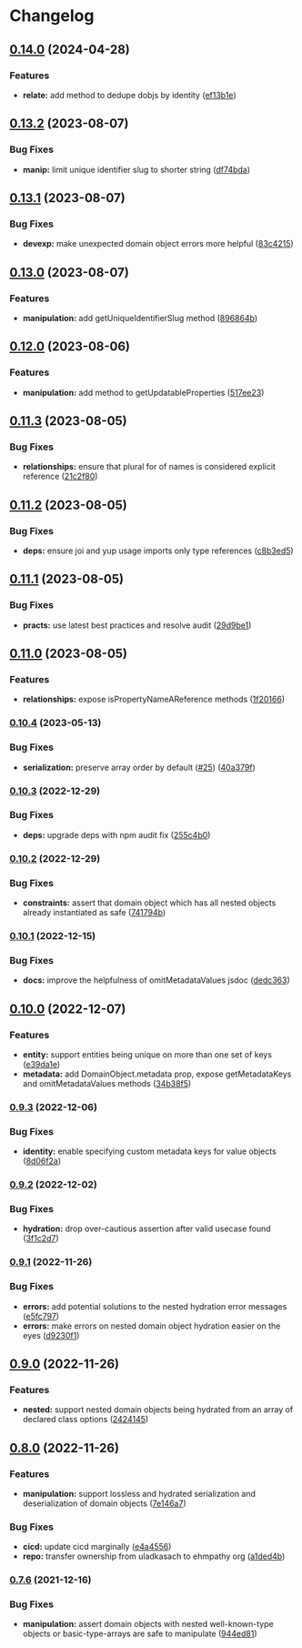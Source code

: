 # Changelog

## [0.14.0](https://github.com/ehmpathy/domain-objects/compare/v0.13.2...v0.14.0) (2024-04-28)


### Features

* **relate:** add method to dedupe dobjs by identity ([ef13b1e](https://github.com/ehmpathy/domain-objects/commit/ef13b1ebda66e63a00bdc67ffb84e5bcdc694ee6))

## [0.13.2](https://github.com/ehmpathy/domain-objects/compare/v0.13.1...v0.13.2) (2023-08-07)


### Bug Fixes

* **manip:** limit unique identifier slug to shorter string ([df74bda](https://github.com/ehmpathy/domain-objects/commit/df74bda3e0e341bcb4656a07ea428b84c12f2848))

## [0.13.1](https://github.com/ehmpathy/domain-objects/compare/v0.13.0...v0.13.1) (2023-08-07)


### Bug Fixes

* **devexp:** make unexpected domain object errors more helpful ([83c4215](https://github.com/ehmpathy/domain-objects/commit/83c4215e508c63e59182e5fbc3a7ef4c15963228))

## [0.13.0](https://github.com/ehmpathy/domain-objects/compare/v0.12.0...v0.13.0) (2023-08-07)


### Features

* **manipulation:** add getUniqueIdentifierSlug method ([896864b](https://github.com/ehmpathy/domain-objects/commit/896864bc7ec6a5909b7cbd9e19347a5c0ab91188))

## [0.12.0](https://github.com/ehmpathy/domain-objects/compare/v0.11.3...v0.12.0) (2023-08-06)


### Features

* **manipulation:** add method to getUpdatableProperties ([517ee23](https://github.com/ehmpathy/domain-objects/commit/517ee23a53fd5b0f53da0ce7cb25651385c452fe))

## [0.11.3](https://github.com/ehmpathy/domain-objects/compare/v0.11.2...v0.11.3) (2023-08-05)


### Bug Fixes

* **relationships:** ensure that plural for of names is considered explicit reference ([21c2f80](https://github.com/ehmpathy/domain-objects/commit/21c2f80eb9cae8e002ad8079ad595f8a47ae3598))

## [0.11.2](https://github.com/ehmpathy/domain-objects/compare/v0.11.1...v0.11.2) (2023-08-05)


### Bug Fixes

* **deps:** ensure joi and yup usage imports only type references ([c8b3ed5](https://github.com/ehmpathy/domain-objects/commit/c8b3ed518f843907c9bc373c10d52e37d6e0854e))

## [0.11.1](https://github.com/ehmpathy/domain-objects/compare/v0.11.0...v0.11.1) (2023-08-05)


### Bug Fixes

* **practs:** use latest best practices and resolve audit ([29d9be1](https://github.com/ehmpathy/domain-objects/commit/29d9be1336105c48bdabe2722a828dca2b6b17d6))

## [0.11.0](https://www.github.com/ehmpathy/domain-objects/compare/v0.10.4...v0.11.0) (2023-08-05)


### Features

* **relationships:** expose isPropertyNameAReference methods ([1f20166](https://www.github.com/ehmpathy/domain-objects/commit/1f20166e50afa9107f62b45aa1c9b0958c989048))

### [0.10.4](https://www.github.com/ehmpathy/domain-objects/compare/v0.10.3...v0.10.4) (2023-05-13)


### Bug Fixes

* **serialization:** preserve array order by default ([#25](https://www.github.com/ehmpathy/domain-objects/issues/25)) ([40a379f](https://www.github.com/ehmpathy/domain-objects/commit/40a379f11fd3ab5702f555cf8d492d3e2a9ddff8))

### [0.10.3](https://www.github.com/ehmpathy/domain-objects/compare/v0.10.2...v0.10.3) (2022-12-29)


### Bug Fixes

* **deps:** upgrade deps with npm audit fix ([255c4b0](https://www.github.com/ehmpathy/domain-objects/commit/255c4b0d177de0a63d8b16c0f4311fe8a362a595))

### [0.10.2](https://www.github.com/ehmpathy/domain-objects/compare/v0.10.1...v0.10.2) (2022-12-29)


### Bug Fixes

* **constraints:** assert that domain object which has all nested objects already instantiated as safe ([741794b](https://www.github.com/ehmpathy/domain-objects/commit/741794b24c2ad6b5f89cf634edba61fd6f5f98b9))

### [0.10.1](https://www.github.com/ehmpathy/domain-objects/compare/v0.10.0...v0.10.1) (2022-12-15)


### Bug Fixes

* **docs:** improve the helpfulness of omitMetadataValues jsdoc ([dedc363](https://www.github.com/ehmpathy/domain-objects/commit/dedc363c306f322e3b8b7ef79cb4d0ec820d2e31))

## [0.10.0](https://www.github.com/ehmpathy/domain-objects/compare/v0.9.3...v0.10.0) (2022-12-07)


### Features

* **entity:** support entities being unique on more than one set of keys ([e39da1e](https://www.github.com/ehmpathy/domain-objects/commit/e39da1e6c55eb805af1c0b92577f426c5c90014b))
* **metadata:** add DomainObject.metadata prop, expose getMetadataKeys and omitMetadataValues methods ([34b38f5](https://www.github.com/ehmpathy/domain-objects/commit/34b38f597eb2f592d14ea638620b1963672a317e))

### [0.9.3](https://www.github.com/ehmpathy/domain-objects/compare/v0.9.2...v0.9.3) (2022-12-06)


### Bug Fixes

* **identity:** enable specifying custom metadata keys for value objects ([8d06f2a](https://www.github.com/ehmpathy/domain-objects/commit/8d06f2a88e7686bf1c2676f86abfb12fc088fc50))

### [0.9.2](https://www.github.com/ehmpathy/domain-objects/compare/v0.9.1...v0.9.2) (2022-12-02)


### Bug Fixes

* **hydration:** drop over-cautious assertion after valid usecase found ([3f1c2d7](https://www.github.com/ehmpathy/domain-objects/commit/3f1c2d70faf171b426a6112313f134d21d73a44c))

### [0.9.1](https://www.github.com/ehmpathy/domain-objects/compare/v0.9.0...v0.9.1) (2022-11-26)


### Bug Fixes

* **errors:** add potential solutions to the nested hydration error messages ([e5fc797](https://www.github.com/ehmpathy/domain-objects/commit/e5fc7978899ae121e8fe99af69ef06071957d8c9))
* **errors:** make errors on nested domain object hydration easier on the eyes ([d9230f1](https://www.github.com/ehmpathy/domain-objects/commit/d9230f140ed953383522455473be072643cabc7d))

## [0.9.0](https://www.github.com/ehmpathy/domain-objects/compare/v0.8.0...v0.9.0) (2022-11-26)


### Features

* **nested:** support nested domain objects being hydrated from an array of declared class options ([2424145](https://www.github.com/ehmpathy/domain-objects/commit/2424145f74d491c2150e5766a52dcd9b63c58e80))

## [0.8.0](https://www.github.com/ehmpathy/domain-objects/compare/v0.7.6...v0.8.0) (2022-11-26)


### Features

* **manipulation:** support lossless and hydrated serialization and deserialization of domain objects ([7e146a7](https://www.github.com/ehmpathy/domain-objects/commit/7e146a77ee0191a25facc6b60c16c46b7757fa91))


### Bug Fixes

* **cicd:** update cicd marginally ([e4a4556](https://www.github.com/ehmpathy/domain-objects/commit/e4a4556ba2212607a78ccdd3112d23cf94b8d1d8))
* **repo:** transfer ownership from uladkasach to ehmpathy org ([a1ded4b](https://www.github.com/ehmpathy/domain-objects/commit/a1ded4bbdd9bcd2a0c5df91a7d77673eb4616797))

### [0.7.6](https://www.github.com/ehmpathy/domain-objects/compare/v0.7.5...v0.7.6) (2021-12-16)


### Bug Fixes

* **manipulation:** assert domain objects with nested well-known-type objects or basic-type-arrays are safe to manipulate ([944ed81](https://www.github.com/ehmpathy/domain-objects/commit/944ed81060b76c1e01442123fa05d58ca5c0d838))
